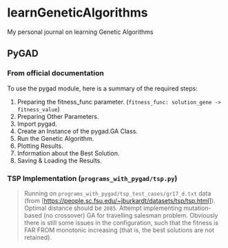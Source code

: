 # learnGeneticAlgorithms

My personal journal on learning Genetic Algorithms

## PyGAD

### From official documentation

To use the pygad module, here is a summary of the required steps:

1. Preparing the fitness_func parameter. (`fitness_func: solution_gene -> fitness_value`)
2. Preparing Other Parameters.
3. Import pygad.
4. Create an Instance of the pygad.GA Class.
5. Run the Genetic Algorithm.
6. Plotting Results.
7. Information about the Best Solution.
8. Saving & Loading the Results.

### TSP Implementation (`programs_with_pygad/tsp.py`)

> Running on `programs_with_pygad/tsp_test_cases/gr17_d.txt` data (from [https://people.sc.fsu.edu/~jburkardt/datasets/tsp/tsp.html]). Optimal distance should be `2085`.
> Attempt implementing mutation-based (no crossover) GA for travelling salesman problem. Obviously there is still some issues in the configuration, such that the fitness is FAR FROM monotonic increasing (that is, the best solutions are not retained).
